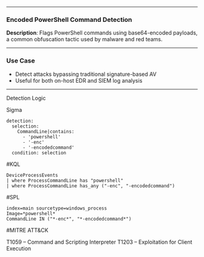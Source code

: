 
---

### Encoded PowerShell Command Detection

**Description**: Flags PowerShell commands using base64-encoded payloads, a common obfuscation tactic used by malware and red teams.

---

### Use Case
- Detect attacks bypassing traditional signature-based AV
- Useful for both on-host EDR and SIEM log analysis

---

Detection Logic

Sigma

```
detection:
  selection:
    CommandLine|contains:
      - 'powershell'
      - '-enc'
      - '-encodedcommand'
  condition: selection
  ```

#KQL

```
DeviceProcessEvents
| where ProcessCommandLine has "powershell"
| where ProcessCommandLine has_any ("-enc", "-encodedcommand")
```

#SPL

```
index=main sourcetype=windows_process
Image=*powershell* 
CommandLine IN ("*-enc*", "*-encodedcommand*")
```

#MITRE ATT&CK

T1059 – Command and Scripting Interpreter
T1203 – Exploitation for Client Execution

